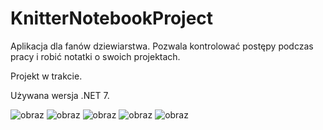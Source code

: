 # KnitterNotebookProject

Aplikacja dla fanów dziewiarstwa. Pozwala kontrolować postępy podczas pracy i robić notatki o swoich projektach. 

Projekt w trakcie. 

Używana wersja .NET 7.

![obraz](https://user-images.githubusercontent.com/76125047/236647307-6c712dcf-5b29-4106-b951-6096a0723899.png)
![obraz](https://user-images.githubusercontent.com/76125047/236647471-33bf9441-0bdb-465b-8c2c-9808a8fbfcab.png)
![obraz](https://user-images.githubusercontent.com/76125047/236647459-77cebe94-8e55-4b3d-94ad-2dcdd7e94247.png)
![obraz](https://user-images.githubusercontent.com/76125047/236647496-715fab01-da83-482d-a79d-4b313b9ecb38.png)
![obraz](https://user-images.githubusercontent.com/76125047/236647574-05b290a7-c469-493c-abe5-88ab1f4099f1.png)




